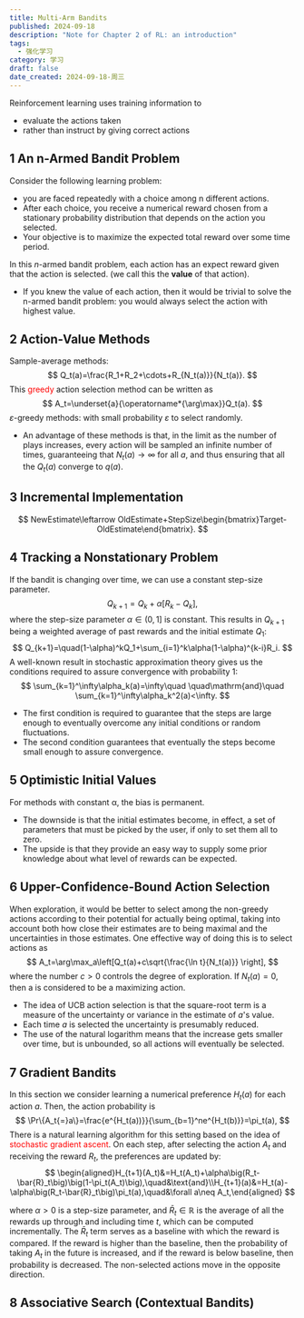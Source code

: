```yaml
---
title: Multi-Arm Bandits
published: 2024-09-18
description: "Note for Chapter 2 of RL: an introduction"
tags:
  - 强化学习
category: 学习
draft: false
date_created: 2024-09-18-周三
---
```

Reinforcement learning uses training information to
- evaluate the actions taken
- rather than instruct by giving correct actions

## 1 An n-Armed Bandit Problem
Consider the following learning problem:
- you are faced repeatedly with a choice among n different actions.
- After each choice, you receive a numerical reward chosen from a stationary probability distribution that depends on the action you selected.
- Your objective is to maximize the expected total reward over some time period.

In this $n$-armed bandit problem, each action has an expect reward given that the action is selected. (we call this the **value** of that action).
- If you knew the value of each action, then it would be trivial to solve the n-armed bandit problem: you would always select the action with highest value.

## 2 Action-Value Methods

Sample-average methods:
$$
Q_t(a)=\frac{R_1+R_2+\cdots+R_{N_t(a)}}{N_t(a)}.
$$
This <font color="#ff0000">greedy</font> action selection method can be written as
$$
A_t=\underset{a}{\operatorname*{\arg\max}}Q_t(a).
$$
$\varepsilon$-greedy methods: with small probability $\varepsilon$ to select randomly.
- An advantage of these methods is that, in the limit as the number of plays increases, every action will be sampled an infinite number of times, guaranteeing that $N_t(a)\to\infty$ for all $a$, and thus ensuring that all the $Q_t(a)$ converge to $q(a).$ 

## 3 Incremental Implementation
$$
NewEstimate\leftarrow OldEstimate+StepSize\begin{bmatrix}Target-OldEstimate\end{bmatrix}.
$$
## 4 Tracking a Nonstationary Problem

If the bandit is changing over time, we can use a constant step-size parameter.
$$
Q_{k+1}=Q_k+\alpha\Big[R_k-Q_k\Big],
$$
where the step-size parameter $\alpha\in(0,1]$ is constant. This results in $Q_{k+1}$ being a weighted average of past rewards and the initial estimate $Q_{1}$:
$$
Q_{k+1}=\quad(1-\alpha)^kQ_1+\sum_{i=1}^k\alpha(1-\alpha)^{k-i}R_i.
$$
A well-known result in stochastic approximation theory gives us the conditions required to assure convergence with probability 1:
$$
\sum_{k=1}^\infty\alpha_k(a)=\infty\quad \quad\mathrm{and}\quad \sum_{k=1}^\infty\alpha_k^2(a)<\infty.
$$
- The first condition is required to guarantee that the steps are large enough to eventually overcome any initial conditions or random fluctuations. 
- The second condition guarantees that eventually the steps become small enough to assure convergence.

## 5 Optimistic Initial Values

For methods with constant α, the bias is permanent. 
- The downside is that the initial estimates become, in effect, a set of parameters that must be picked by the user, if only to set them all to zero. 
- The upside is that they provide an easy way to supply some prior knowledge about what level of rewards can be expected.

## 6 Upper-Confidence-Bound Action Selection

When exploration, it would be better to select among the non-greedy actions according to their potential for actually being optimal, taking into account both how close their estimates are to being maximal and the uncertainties in those estimates. One effective way of doing this is to select actions as
$$
A_t=\arg\max_a\left[Q_t(a)+c\sqrt{\frac{\ln t}{N_t(a)}} \right],
$$
where the number $c > 0$ controls the degree of exploration. If $N_{t}(a) = 0$, then a is considered to be a maximizing action.

- The idea of UCB action selection is that the square-root term is a measure of the uncertainty or variance in the estimate of $a$'s value.
- Each time $a$ is selected the uncertainty is presumably reduced.
- The use of the natural logarithm means that the increase gets smaller over time, but is unbounded, so all actions will eventually be selected.

## 7 Gradient Bandits

In this section we consider learning a numerical preference $H_{t}(a)$ for each action $a$. Then, the action probability is
$$
\Pr\{A_t{=}a\}=\frac{e^{H_t(a))}}{\sum_{b=1}^ne^{H_t(b)}}=\pi_t(a),
$$
There is a natural learning algorithm for this setting based on the idea of <font color="#ff0000">stochastic gradient ascent</font>. On each step, after selecting the action $A_t$ and receiving the reward $R_t$, the preferences are updated by:
$$
\begin{aligned}H_{t+1}(A_t)&=H_t(A_t)+\alpha\big(R_t-\bar{R}_t\big)\big(1-\pi_t(A_t)\big),\quad&\text{and}\\H_{t+1}(a)&=H_t(a)-\alpha\big(R_t-\bar{R}_t\big)\pi_t(a),\quad&\forall a\neq A_t,\end{aligned}
$$

where $\alpha>0$ is a step-size parameter, and $\bar{R}_t\in\mathbb{R}$ is the average of all the rewards up through and including time $t$, which can be computed incrementally. The $\bar{R}_t$ term serves as a baseline with which the reward is compared. If the reward is higher than the baseline, then the probability of taking $A_t$ in the future is increased, and if the reward is below baseline, then probability is decreased. The non-selected actions move in the opposite direction.

## 8 Associative Search (Contextual Bandits)
